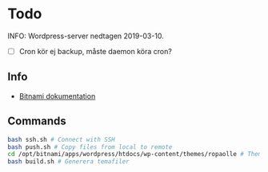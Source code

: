 # Todo

INFO: Wordpress-server nedtagen 2019-03-10.


* [ ] Cron kör ej backup, måste daemon köra cron?

## Info

* [Bitnami dokumentation](https://docs.bitnami.com/google/apps/wordpress-multisite/)

## Commands

```bash
bash ssh.sh # Connect with SSH
bash push.sh # Copy files from local to remote
cd /opt/bitnami/apps/wordpress/htdocs/wp-content/themes/ropaolle # Theme folder
bash build.sh # Generera temafiler
```

